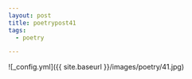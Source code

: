 ```yaml
---
layout: post
title: poetrypost41
tags:
  - poetry

---
```




![_config.yml]({{ site.baseurl }}/images/poetry/41.jpg)

